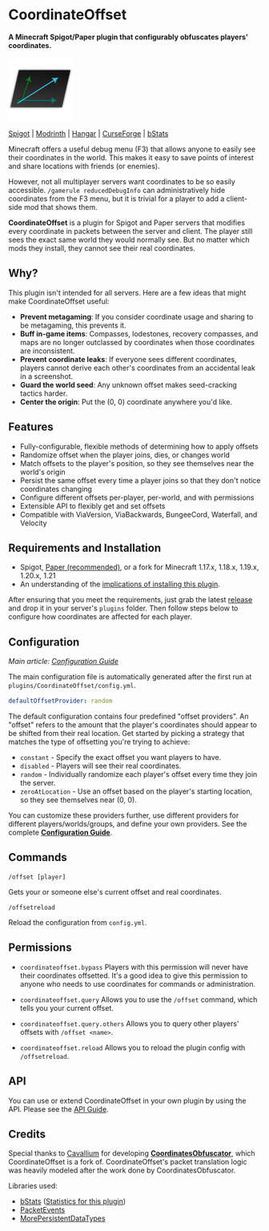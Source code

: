 CoordinateOffset
================
**A Minecraft Spigot/Paper plugin that configurably obfuscates players' coordinates.**

![Icon](.github/img/icon128.png)

[Spigot](https://www.spigotmc.org/resources/coordinateoffset.111292/) |
[Modrinth](https://modrinth.com/plugin/coordinateoffset) |
[Hangar](https://hangar.papermc.io/jtchips/CoordinateOffset) |
[CurseForge](https://legacy.curseforge.com/minecraft/bukkit-plugins/coordinateoffset) |
[bStats](https://bstats.org/plugin/bukkit/CoordinateOffset/19988)

Minecraft offers a useful debug menu (F3) that allows anyone to easily see their coordinates in the world.
This makes it easy to save points of interest and share locations with friends (or enemies).

However, not all multiplayer servers want coordinates to be so easily accessible. `/gamerule reducedDebugInfo` can
administratively hide coordinates from the F3 menu, but it is trivial for a player to add a client-side mod that
shows them.

**CoordinateOffset** is a plugin for Spigot and Paper servers that modifies every coordinate in packets between the
server and client. The player still sees the exact same world they would normally see. But no matter which mods they
install, they cannot see their real coordinates.

Why?
----
This plugin isn't intended for all servers. Here are a few ideas that might make CoordinateOffset useful:
* **Prevent metagaming**: If you consider coordinate usage and sharing to be metagaming, this prevents it.
* **Buff in-game items**: Compasses, lodestones, recovery compasses, and maps are no longer outclassed by coordinates 
  when those coordinates are inconsistent.
* **Prevent coordinate leaks**: If everyone sees different coordinates, players cannot derive each other's coordinates
  from an accidental leak in a screenshot.
* **Guard the world seed**: Any unknown offset makes seed-cracking tactics harder.
* **Center the origin**: Put the (0, 0) coordinate anywhere you'd like.

Features
--------
* Fully-configurable, flexible methods of determining how to apply offsets
* Randomize offset when the player joins, dies, or changes world
* Match offsets to the player's position, so they see themselves near the world's origin
* Persist the same offset every time a player joins so that they don't notice coordinates changing
* Configure different offsets per-player, per-world, and with permissions
* Extensible API to flexibly get and set offsets
* Compatible with ViaVersion, ViaBackwards, BungeeCord, Waterfall, and Velocity

Requirements and Installation
-----------------------------
* Spigot, [Paper (recommended)](https://papermc.io/), or a fork for Minecraft
  1.17.x, 1.18.x, 1.19.x, 1.20.x, 1.21
* An understanding of the [implications of installing this
plugin](https://github.com/joshuaprince/CoordinateOffset/wiki/Implications-and-Limitations).

After ensuring that you meet the requirements, just grab the latest
[release](https://github.com/joshuaprince/CoordinateOffset/releases/latest) and drop it in your server's `plugins`
folder. Then follow steps below to configure how coordinates are affected for each player.

Configuration
-------------
*Main article: [Configuration Guide](https://github.com/joshuaprince/CoordinateOffset/wiki/Configuration-Guide)*

The main configuration file is automatically generated after the first run at `plugins/CoordinateOffset/config.yml`.

```yaml
defaultOffsetProvider: random
```

The default configuration contains four predefined "offset providers". An "offset" refers to the amount that the
player's coordinates should appear to be shifted from their real location. Get started by picking a strategy that
matches the type of offsetting you're trying to achieve:
* `constant` - Specify the exact offset you want players to have.
* `disabled` - Players will see their real coordinates.
* `random` - Individually randomize each player's offset every time they join the server.
* `zeroAtLocation` - Use an offset based on the player's starting location, so they see themselves near (0, 0).

You can customize these providers further, use different providers for different players/worlds/groups, and define your
own providers. See the complete
[**Configuration Guide**](https://github.com/joshuaprince/CoordinateOffset/wiki/Configuration-Guide).

Commands
--------
```
/offset [player]
```
Gets your or someone else's current offset and real coordinates.

```
/offsetreload
```
Reload the configuration from `config.yml`.

Permissions
-----------
* `coordinateoffset.bypass`
Players with this permission will never have their coordinates offsetted.
It's a good idea to give this permission to anyone who needs to use coordinates for commands or administration.

* `coordinateoffset.query`
Allows you to use the `/offset` command, which tells you your current offset.

* `coordinateoffset.query.others`
Allows you to query other players' offsets with `/offset <name>`.

* `coordinateoffset.reload`
Allows you to reload the plugin config with `/offsetreload`.

API
---
You can use or extend CoordinateOffset in your own plugin by using the API. Please see the
[API Guide](https://github.com/joshuaprince/CoordinateOffset/wiki/API).

Credits
-------
Special thanks to [Cavallium](https://github.com/cavallium) for developing
[**CoordinatesObfuscator**](https://github.com/cavallium/CoordinatesObfuscator), which CoordinateOffset is a fork of.
CoordinateOffset's packet translation logic was heavily modeled after the work done by CoordinatesObfuscator.

Libraries used:
* [bStats](https://bstats.org/) ([Statistics for this plugin](https://bstats.org/plugin/bukkit/CoordinateOffset/19988))
* [PacketEvents](https://github.com/retrooper/packetevents)
* [MorePersistentDataTypes](https://github.com/JEFF-Media-GbR/MorePersistentDataTypes)
